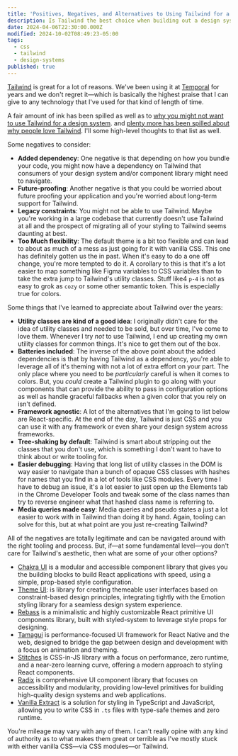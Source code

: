 ```yaml
---
title: 'Positives, Negatives, and Alternatives to Using Tailwind for a Design System'
description: Is Tailwind the best choice when building out a design system? It depends.
date: 2024-04-06T22:30:00.000Z
modified: 2024-10-02T08:49:23-05:00
tags:
  - css
  - tailwind
  - design-systems
published: true
---
```


[Tailwind](https://tailwindcss.com) is great for a lot of reasons. We've been using it at [Temporal](https://temporal.io) for years and we don't regret it—which is basically the highest praise that I can give to any technology that I've used for that kind of length of time.

A fair amount of ink has been spilled as well as to [why you might not want to use Tailwind for a design system](https://sancho.dev/blog/tailwind-and-design-systems). and [plenty more has been spilled about why people love Tailwind](https://mxstbr.com/thoughts/tailwind/). I'll some high-level thoughts to that list as well.

Some negatives to consider:

- **Added dependency**: One negative is that depending on how you bundle your code, you might now have a dependency on Tailwind that consumers of your design system and/or component library might need to navigate.
- **Future-proofing**: Another negative is that you could be worried about future proofing your application and you're worried about long-term support for Tailwind.
- **Legacy constraints**: You might not be able to use Tailwind. Maybe you're working in a large codebase that currently doesn't use Tailwind at all and the prospect of migrating all of your styling to Tailwind seems daunting at best.
- **Too Much flexibility**: The default theme is a bit too flexible and can lead to about as much of a mess as just going for it with vanilla CSS. This one has definitely gotten us the in past. When it's easy to do a one off change, you're more tempted to do it. A corollary to this is that it's a lot easier to map something like Figma variables to CSS variables than to take the extra jump to Tailwind's utility classes. Stuff like4 `p-4` is not as easy to grok as `cozy` or some other semantic token. This is especially true for colors.

Some things that I've learned to appreciate about Tailwind over the years:

- **Utility classes are kind of a good idea**: I originally didn't care for the idea of utility classes and needed to be sold, but over time, I've come to love them. Whenever I try _not_ to use Tailwind, I end up creating my own utility classes for common things. It's nice to get them out of the box.
- **Batteries included**: The inverse of the above point about the added dependencies is that by having Tailwind as a dependency, you're able to leverage all of it's theming with not a lot of extra effort on your part. The only place where you need to be _particularly_ careful is when it comes to colors. But, you _could_ create a Tailwind plugin to go along with your components that can provide the ability to pass in configuration options as well as handle graceful fallbacks when a given color that you rely on isn't defined.
- **Framework agnostic**: A lot of the alternatives that I'm going to list below are React-specific. At the end of the day, Tailwind is just CSS and you can use it with any framework or even share your design system across frameworks.
- **Tree-shaking by default**: Tailwind is smart about stripping out the classes that you don't use, which is something I don't want to have to think about or write tooling for.
- **Easier debugging**: Having that long list of utility classes in the DOM is way easier to navigate than a bunch of opaque CSS classes with hashes for names that you find in a lot of tools like CSS modules. Every time I have to debug an issue, it's a lot easier to just open up the Elements tab in the Chrome Developer Tools and tweak some of the class names than try to reverse engineer what that hashed class name is referring to.
- **Media queries made easy**: Media queries and pseudo states a just a lot easier to work with in Tailwind than doing it by hand. Again, tooling can solve for this, but at what point are you just re-creating Tailwind?

All of the negatives are totally legitimate and can be navigated around with the right tooling and process. But, if—at some fundamental level—you don't care for Tailwind's aesthetic, then what are some of your other options?

- [Chakra UI](https://chakra-ui.com/) is a modular and accessible component library that gives you the building blocks to build React applications with speed, using a simple, prop-based style configuration.
- [Theme UI](https://theme-ui.com/sx-prop): is library for creating themeable user interfaces based on constraint-based design principles, integrating tightly with the Emotion styling library for a seamless design system experience.
- [Rebass](https://github.com/rebassjs/rebass) is a minimalistic and highly customizable React primitive UI components library, built with styled-system to leverage style props for designing.
- [Tamagui](https://tamagui.dev/) is performance-focused UI framework for React Native and the web, designed to bridge the gap between design and development with a focus on animation and theming.
- [Stitches](https://stitches.dev/) is CSS-in-JS library with a focus on performance, zero runtime, and a near-zero learning curve, offering a modern approach to styling React components.
- [Radix](https://www.radix-ui.com/primitives/docs/overview/introduction) is comprehensive UI component library that focuses on accessibility and modularity, providing low-level primitives for building high-quality design systems and web applications.
- [Vanilla Extract](https://vanilla-extract.style/) is a solution for styling in TypeScript and JavaScript, allowing you to write CSS in `.ts` files with type-safe themes and zero runtime.

You're mileage may vary with any of them. I can't really opine with any kind of authority as to what makes them great or terrible as I've mostly stuck with either vanilla CSS—via CSS modules—or Tailwind.

